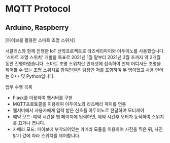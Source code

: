 # MQTT Protocol
## Arduino, Raspberry

[파이보를 활용한 스마트 조명 스위치]

서큘러스와 함께 진행한 IoT 산학프로젝트로 라즈베리파이와 아두이노를 사용했습니다. '스마트 조명 스위치' 개발을 목표로 2021년 1월 말부터 2021년 3월 초까지 약 2개월 동안 진행하였습니다. 스마트 조명 스위치란 인터넷에 접속하여 언제 어디서든 조명을 제어할 수 있는 조명 스위치로 참여인원은 팀장인 저를 포함하여 두 명이었고 사용 언어는 C++ 및 Python입니다. 

업무 수행 목록
- Flask를 이용하여 웹서버를 구현
- MQTT프로토콜을 이용하여 아두이노와 라즈베리 파이를 연동
- 웹서버에서 사용자에게 입력 받은 신호를 아두이노로 전달하여 모터제어
- 예약 모드: 예약 시간을 웹 페이지에 입력하면, 예약 시간후 모터가 동작하여 스위치를 끄거나 켭니다.
- 카메라 모드: 파이보에 부착되어있는 카메라 모듈을 이용하여 사진을 찍은 뒤, 사진 밝기 값에 따라 스위치를 제어합니다.
